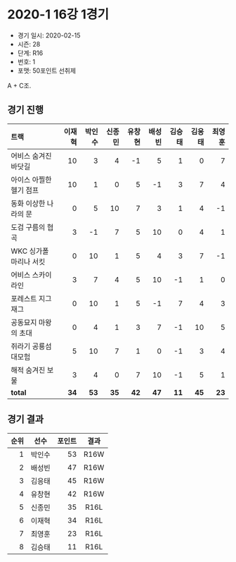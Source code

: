 # 2020-1 16강 1경기

- 경기 일시: 2020-02-15
- 시즌: 28
- 단계: R16
- 번호: 1
- 포맷: 50포인트 선취제



A + C조.

## 경기 진행

| 트랙 | 이재혁 | 박인수 | 신종민 | 유창현 | 배성빈 | 김승태 | 김응태 | 최영훈 |
|:---|---:|---:|---:|---:|---:|---:|---:|---:|
| 어비스 숨겨진 바닷길 | 10 | 3 | 4 | -1 | 5 | 1 | 0 | 7 |
| 아이스 아찔한 헬기 점프 | 10 | 1 | 0 | 5 | -1 | 3 | 7 | 4 |
| 동화 이상한 나라의 문 | 0 | 5 | 10 | 7 | 3 | 1 | 4 | -1 |
| 도검 구름의 협곡 | 3 | -1 | 7 | 5 | 10 | 0 | 4 | 1 |
| WKC 싱가폴 마리나 서킷 | 0 | 10 | 1 | 5 | 4 | 3 | 7 | -1 |
| 어비스 스카이라인 | 3 | 7 | 4 | 5 | 10 | -1 | 1 | 0 |
| 포레스트 지그재그 | 0 | 10 | 1 | 5 | -1 | 7 | 4 | 3 |
| 공동묘지 마왕의 초대 | 0 | 4 | 1 | 3 | 7 | -1 | 10 | 5 |
| 쥐라기 공룡섬 대모험 | 5 | 10 | 7 | 1 | 0 | -1 | 3 | 4 |
| 해적 숨겨진 보물 | 3 | 4 | 0 | 7 | 10 | -1 | 5 | 1 |
| __total__ | __34__ | __53__ | __35__ | __42__ | __47__ | __11__ | __45__ | __23__ |




## 경기 결과

| 순위 | 선수 | 포인트 | 결과 |
|---:|:---:|---:|:---:|
| 1 | 박인수 | 53 | R16W |
| 2 | 배성빈 | 47 | R16W |
| 3 | 김응태 | 45 | R16W |
| 4 | 유창현 | 42 | R16W |
| 5 | 신종민 | 35 | R16L |
| 6 | 이재혁 | 34 | R16L |
| 7 | 최영훈 | 23 | R16L |
| 8 | 김승태 | 11 | R16L |

